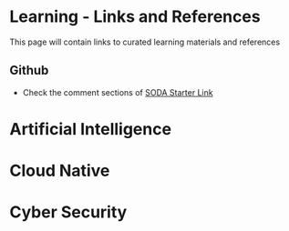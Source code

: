 # Learning  - Links and References
This page will contain links to curated learning materials and references

## Github
- Check the comment sections of [SODA Starter Link](https://bit.ly/soda-starter)

# Artificial Intelligence

# Cloud Native

# Cyber Security
